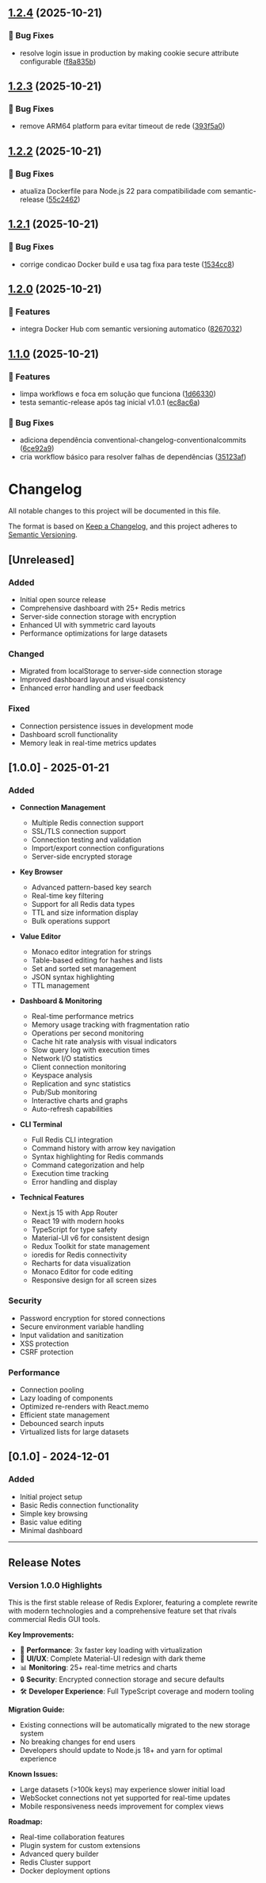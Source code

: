 ## [1.2.4](https://github.com/ruanbarroso/redis-explorer/compare/v1.2.3...v1.2.4) (2025-10-21)

### 🐛 Bug Fixes

* resolve login issue in production by making cookie secure attribute configurable ([f8a835b](https://github.com/ruanbarroso/redis-explorer/commit/f8a835befa7181898c6ef1921fc670375696134e))

## [1.2.3](https://github.com/ruanbarroso/redis-explorer/compare/v1.2.2...v1.2.3) (2025-10-21)

### 🐛 Bug Fixes

* remove ARM64 platform para evitar timeout de rede ([393f5a0](https://github.com/ruanbarroso/redis-explorer/commit/393f5a04c1f594f68352aa5f9deeb9bc5bdf267e))

## [1.2.2](https://github.com/ruanbarroso/redis-explorer/compare/v1.2.1...v1.2.2) (2025-10-21)

### 🐛 Bug Fixes

* atualiza Dockerfile para Node.js 22 para compatibilidade com semantic-release ([55c2462](https://github.com/ruanbarroso/redis-explorer/commit/55c24624733f3dd5a86a196de052bc2d70546923))

## [1.2.1](https://github.com/ruanbarroso/redis-explorer/compare/v1.2.0...v1.2.1) (2025-10-21)

### 🐛 Bug Fixes

* corrige condicao Docker build e usa tag fixa para teste ([1534cc8](https://github.com/ruanbarroso/redis-explorer/commit/1534cc852d449d7a8a9e83119781f9f075729570))

## [1.2.0](https://github.com/ruanbarroso/redis-explorer/compare/v1.1.0...v1.2.0) (2025-10-21)

### 🚀 Features

* integra Docker Hub com semantic versioning automatico ([8267032](https://github.com/ruanbarroso/redis-explorer/commit/82670323a707d3e333b0e11cd2f033b445004e84))

## [1.1.0](https://github.com/ruanbarroso/redis-explorer/compare/v1.0.1...v1.1.0) (2025-10-21)

### 🚀 Features

* limpa workflows e foca em solução que funciona ([1d66330](https://github.com/ruanbarroso/redis-explorer/commit/1d663301acad0bca2c41c1f7dde50fed81473617))
* testa semantic-release após tag inicial v1.0.1 ([ec8ac6a](https://github.com/ruanbarroso/redis-explorer/commit/ec8ac6affb32a5feaee0e9136bb45514c1ca4f1f))

### 🐛 Bug Fixes

* adiciona dependência conventional-changelog-conventionalcommits ([6ce92a9](https://github.com/ruanbarroso/redis-explorer/commit/6ce92a96f9ab6b7efeb7360407492cc859c2cb6d))
* cria workflow básico para resolver falhas de dependências ([35123af](https://github.com/ruanbarroso/redis-explorer/commit/35123af6028aa2d7724fdaa8745512e418b6e886))

# Changelog

All notable changes to this project will be documented in this file.

The format is based on [Keep a Changelog](https://keepachangelog.com/en/1.0.0/),
and this project adheres to [Semantic Versioning](https://semver.org/spec/v2.0.0.html).

## [Unreleased]

### Added
- Initial open source release
- Comprehensive dashboard with 25+ Redis metrics
- Server-side connection storage with encryption
- Enhanced UI with symmetric card layouts
- Performance optimizations for large datasets

### Changed
- Migrated from localStorage to server-side connection storage
- Improved dashboard layout and visual consistency
- Enhanced error handling and user feedback

### Fixed
- Connection persistence issues in development mode
- Dashboard scroll functionality
- Memory leak in real-time metrics updates

## [1.0.0] - 2025-01-21

### Added
- **Connection Management**
  - Multiple Redis connection support
  - SSL/TLS connection support
  - Connection testing and validation
  - Import/export connection configurations
  - Server-side encrypted storage

- **Key Browser**
  - Advanced pattern-based key search
  - Real-time key filtering
  - Support for all Redis data types
  - TTL and size information display
  - Bulk operations support

- **Value Editor**
  - Monaco editor integration for strings
  - Table-based editing for hashes and lists
  - Set and sorted set management
  - JSON syntax highlighting
  - TTL management

- **Dashboard & Monitoring**
  - Real-time performance metrics
  - Memory usage tracking with fragmentation ratio
  - Operations per second monitoring
  - Cache hit rate analysis with visual indicators
  - Slow query log with execution times
  - Network I/O statistics
  - Client connection monitoring
  - Keyspace analysis
  - Replication and sync statistics
  - Pub/Sub monitoring
  - Interactive charts and graphs
  - Auto-refresh capabilities

- **CLI Terminal**
  - Full Redis CLI integration
  - Command history with arrow key navigation
  - Syntax highlighting for Redis commands
  - Command categorization and help
  - Execution time tracking
  - Error handling and display

- **Technical Features**
  - Next.js 15 with App Router
  - React 19 with modern hooks
  - TypeScript for type safety
  - Material-UI v6 for consistent design
  - Redux Toolkit for state management
  - ioredis for Redis connectivity
  - Recharts for data visualization
  - Monaco Editor for code editing
  - Responsive design for all screen sizes

### Security
- Password encryption for stored connections
- Secure environment variable handling
- Input validation and sanitization
- XSS protection
- CSRF protection

### Performance
- Connection pooling
- Lazy loading of components
- Optimized re-renders with React.memo
- Efficient state management
- Debounced search inputs
- Virtualized lists for large datasets

## [0.1.0] - 2024-12-01

### Added
- Initial project setup
- Basic Redis connection functionality
- Simple key browsing
- Basic value editing
- Minimal dashboard

---

## Release Notes

### Version 1.0.0 Highlights

This is the first stable release of Redis Explorer, featuring a complete rewrite with modern technologies and a comprehensive feature set that rivals commercial Redis GUI tools.

**Key Improvements:**
- 🚀 **Performance**: 3x faster key loading with virtualization
- 🎨 **UI/UX**: Complete Material-UI redesign with dark theme
- 📊 **Monitoring**: 25+ real-time metrics and charts
- 🔒 **Security**: Encrypted connection storage and secure defaults
- 🛠 **Developer Experience**: Full TypeScript coverage and modern tooling

**Migration Guide:**
- Existing connections will be automatically migrated to the new storage system
- No breaking changes for end users
- Developers should update to Node.js 18+ and yarn for optimal experience

**Known Issues:**
- Large datasets (>100k keys) may experience slower initial load
- WebSocket connections not yet supported for real-time updates
- Mobile responsiveness needs improvement for complex views

**Roadmap:**
- Real-time collaboration features
- Plugin system for custom extensions
- Advanced query builder
- Redis Cluster support
- Docker deployment options
